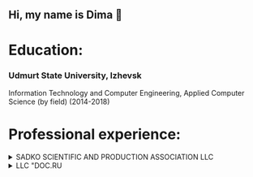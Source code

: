 ## Hi, my name is Dima 👋

# **Education:** #
### Udmurt State University, Izhevsk 
Information Technology and Computer Engineering, Applied Computer Science (by field) (2014-2018) <br>


# **Professional experience:** #
<details>

<summary>SADKO SCIENTIFIC AND PRODUCTION ASSOCIATION LLC</summary>

### Software Engineer

February 2018 — July 2018

* Creating websites on CMS WordPress, OpenCart, Drupal. 
* Creating web interfaces for websites. 
* The introduction of new functionality to the site, for example, the addition of a discount system or the introduction of filter pages for different product categories.

</details>

<details>

<summary>LLC "DOC.RU</summary>

### Software Engineer

September 2018 — January 2019

* Participation in the design and development of solutions in the field of electronic document management systems (EDMS).
* Development of automated workstations (APMs) on WPF or ASP.NET

</details>
